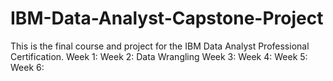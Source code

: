 # IBM-Data-Analyst-Capstone-Project
This is the final course and project for the IBM Data Analyst Professional Certification.
Week 1:
Week 2: Data Wrangling
Week 3:
Week 4: 
Week 5:
Week 6:
